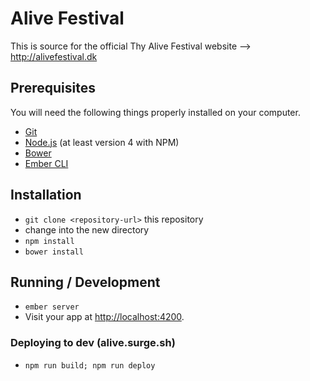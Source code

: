 # Alive Festival

This is source for the official Thy Alive Festival website --> http://alivefestival.dk

## Prerequisites

You will need the following things properly installed on your computer.

* [Git](http://git-scm.com/)
* [Node.js](http://nodejs.org/) (at least version 4 with NPM)
* [Bower](http://bower.io/)
* [Ember CLI](http://www.ember-cli.com/)

## Installation

* `git clone <repository-url>` this repository
* change into the new directory
* `npm install`
* `bower install`

## Running / Development

* `ember server`
* Visit your app at [http://localhost:4200](http://localhost:4200).


### Deploying to dev (alive.surge.sh)

* `npm run build; npm run deploy`
